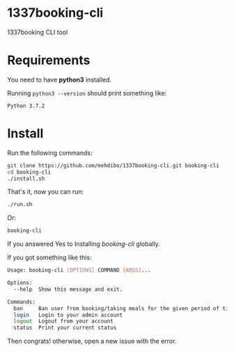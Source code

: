 # 1337booking-cli
1337booking CLI tool

# Requirements
You need to have **python3** installed.

Running `python3 --version` should print something like:

`Python 3.7.2`

# Install
Run the following commands:

```sh
git clone https://github.com/mehdibo/1337booking-cli.git booking-cli
cd booking-cli
./install.sh
```
That's it, now you can run:

```sh
./run.sh
```
Or:

```sh
booking-cli
```

If you answered Yes to Installing *booking-cli* globally.

If you got something like this:

```sh
Usage: booking-cli [OPTIONS] COMMAND [ARGS]...

Options:
  --help  Show this message and exit.

Commands:
  ban     Ban user from booking/taking meals for the given period of time
  login   Login to your admin account
  logout  Logout from your account
  status  Print your current status
```
Then congrats! otherwise, open a new issue with the error.